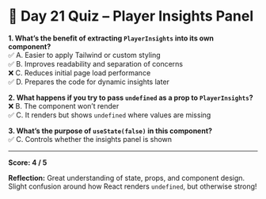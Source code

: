 # 🧠 Day 21 Quiz – Player Insights Panel

**1. What’s the benefit of extracting `PlayerInsights` into its own component?**  
✅ A. Easier to apply Tailwind or custom styling  
✅ B. Improves readability and separation of concerns  
❌ C. Reduces initial page load performance  
✅ D. Prepares the code for dynamic insights later

**2. What happens if you try to pass `undefined` as a prop to `PlayerInsights`?**  
❌ B. The component won’t render  
✅ C. It renders but shows `undefined` where values are missing

**3. What’s the purpose of `useState(false)` in this component?**  
✅ C. Controls whether the insights panel is shown

---

**Score: 4 / 5**

**Reflection:** Great understanding of state, props, and component design. Slight confusion around how React renders `undefined`, but otherwise strong!

